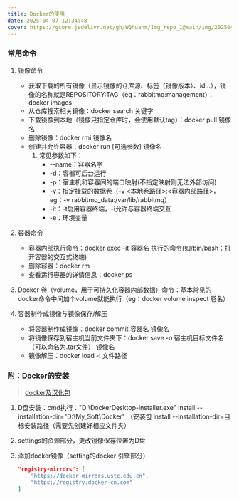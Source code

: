 ```yaml
---
title: Docker的使用
date: 2025-04-07 12:34:48
cover: https://gcore.jsdelivr.net/gh/WQhuanm/Img_repo_1@main/img/202504072032101.png
---
```


### 常用命令
1. 镜像命令
    + 获取下载的所有镜像（显示镜像的仓库源、标签（镜像版本）、id...），镜像的名称就是REPOSITORY:TAG（eg：rabbitmq:management）：docker images
    + 从仓库搜索相关镜像：docker search 关键字
    + 下载镜像到本地（镜像只指定仓库时，会使用默认tag）：docker pull 镜像名
    + 删除镜像：docker rmi 镜像名
    + 创建并允许容器：docker run [可选参数] 镜像名 
        1. 常见参数如下：
            + --name：容器名字
            + -d：容器可后台运行
            + -p：宿主机和容器间的端口映射(不指定映射则无法外部访问)
            + -v：指定挂载的数据卷（-v <本地卷路径>:<容器内部路径>，eg：-v rabbitmq_data:/var/lib/rabbitmq）
            + -it：-t启用容器终端，-i允许与容器终端交互
            + -e：环境变量
        
1. 容器命令
    + 容器内部执行命令：docker exec -it 容器名 执行的命令(如/bin/bash：打开容器的交互式终端)
    + 删除容器：docker rm 
    + 查看运行容器的详情信息：docker ps

1. Docker 卷（volume，用于可持久化容器内部数据）命令：基本常见的docker命令中间加个volume就能执行（eg：docker volume inspect 卷名）

1. 容器制作成镜像与镜像保存/解压
    + 将容器制作成镜像：docker commit 容器名 镜像名
    + 将镜像保存到宿主机当前文件夹下：docker save -o 宿主机目标文件名（可以命名为.tar文件） 镜像名
    + 镜像解压：docker load -i 文件路径


### 附：Docker的安装
> [docker及汉化包](https://github.com/asxez/DockerDesktop-CN)
1. D盘安装：cmd执行："D:\DockerDesktop-installer.exe" install --installation-dir="D:\My_Soft\Docker"  （安装包 install --installation-dir=目标安装路径（需要先创建好相应文件夹）

1. settings的资源部分，更改镜像保存位置为D盘

1. 添加docker镜像（setting的docker 引擎部分）
    ```json
    "registry-mirrors": [
        "https://docker.mirrors.ustc.edu.cn",
        "https://registry.docker-cn.com"
    ]
    ```


